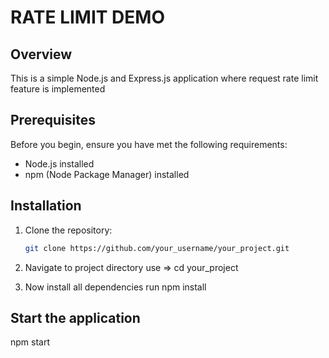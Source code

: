# RATE LIMIT DEMO

## Overview

This is a simple Node.js and Express.js application where request rate limit feature is implemented

## Prerequisites

Before you begin, ensure you have met the following requirements:

- Node.js installed
- npm (Node Package Manager) installed

## Installation

1. Clone the repository:

   ```bash
   git clone https://github.com/your_username/your_project.git

   ```

2. Navigate to project directory
   use => cd your_project

3. Now install all dependencies
   run npm install

## Start the application

npm start
